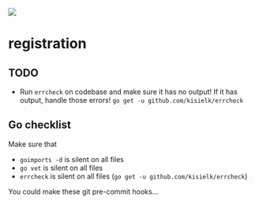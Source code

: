 <a href="https://goreportcard.com/report/github.com/tintinnabulate/registration"><img src="https://goreportcard.com/badge/github.com/tintinnabulate/registration" /></a>

# registration

## TODO

* Run `errcheck` on codebase and make sure it has no output! If it has output, handle those errors! `go get -u github.com/kisielk/errcheck`

## Go checklist

Make sure that

* `goimports -d` is silent on all files
* `go vet` is silent on all files
* `errcheck` is silent on all files (`go get -u github.com/kisielk/errcheck`)

You could make these git pre-commit hooks...
